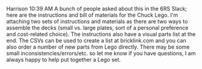 Harrison
  10:39 AM
A bunch of people asked about this in the 6RS Slack; here are the instructions and bill of materials for the Chuck Lego.
I'm attaching two sets of instructions and materials as there are two ways to assemble the decks (small vs. large plates, sort of a personal preference and cost-related choice).
The instructions also have a visual parts list at the end.
The CSVs can be used to create a list at bricklink.com and you can also order a number of new parts from Lego directly.
There may be some small inconsistencies/errors/etc. so let me know if you have questions, I am always happy to help put together a Lego set.
